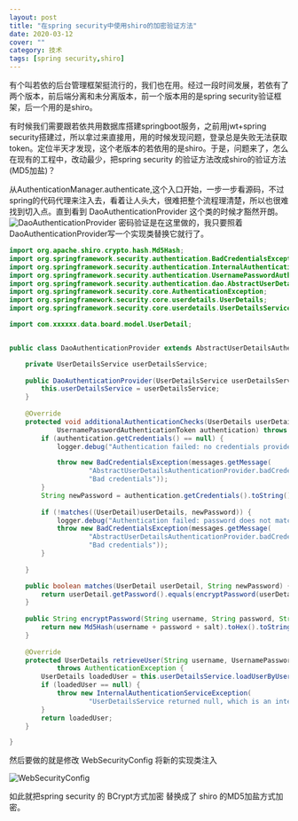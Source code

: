 ```yaml
---
layout: post
title: "在spring security中使用shiro的加密验证方法"
date: 2020-03-12
cover: ""
category: 技术
tags: [spring security,shiro]
---
```

有个叫若依的后台管理框架挺流行的，我们也在用。经过一段时间发展，若依有了两个版本，前后端分离和未分离版本，前一个版本用的是spring security验证框架，后一个用的是shiro。

有时候我们需要跟若依共用数据库搭建springboot服务，之前用jwt+spring security搭建过，所以拿过来直接用，用的时候发现问题，登录总是失败无法获取token。定位半天才发现，这个老版本的若依用的是shiro。于是，问题来了，怎么在现有的工程中，改动最少，把spring security 的验证方法改成shiro的验证方法(MD5加盐)？

从AuthenticationManager.authenticate,这个入口开始，一步一步看源码，不过spring的代码代理来注入去，看着让人头大，很难把整个流程理清楚，所以也很难找到切入点。直到看到 DaoAuthenticationProvider 这个类的时候才豁然开朗。
![DaoAuthenticationProvider](/pic/snapshot/20200312/1.jpg)
密码验证是在这里做的，我只要照着DaoAuthenticationProvider写一个实现类替换它就行了。

```java
import org.apache.shiro.crypto.hash.Md5Hash;
import org.springframework.security.authentication.BadCredentialsException;
import org.springframework.security.authentication.InternalAuthenticationServiceException;
import org.springframework.security.authentication.UsernamePasswordAuthenticationToken;
import org.springframework.security.authentication.dao.AbstractUserDetailsAuthenticationProvider;
import org.springframework.security.core.AuthenticationException;
import org.springframework.security.core.userdetails.UserDetails;
import org.springframework.security.core.userdetails.UserDetailsService;

import com.xxxxxx.data.board.model.UserDetail;


public class DaoAuthenticationProvider extends AbstractUserDetailsAuthenticationProvider{

	private UserDetailsService userDetailsService;
	
	public DaoAuthenticationProvider(UserDetailsService userDetailsService) {
		this.userDetailsService = userDetailsService;
	}
	
	@Override
	protected void additionalAuthenticationChecks(UserDetails userDetails,
			UsernamePasswordAuthenticationToken authentication) throws AuthenticationException {
		if (authentication.getCredentials() == null) {
			logger.debug("Authentication failed: no credentials provided");

			throw new BadCredentialsException(messages.getMessage(
					"AbstractUserDetailsAuthenticationProvider.badCredentials",
					"Bad credentials"));
		}
		String newPassword = authentication.getCredentials().toString();
		
		if (!matches((UserDetail)userDetails, newPassword)) {
			logger.debug("Authentication failed: password does not match stored value");
			throw new BadCredentialsException(messages.getMessage(
					"AbstractUserDetailsAuthenticationProvider.badCredentials",
					"Bad credentials"));
		}
		
	}

	public boolean matches(UserDetail userDetail, String newPassword) {
        return userDetail.getPassword().equals(encryptPassword(userDetail.getUsername(), newPassword, userDetail.getSalt()));
    }
 
	public String encryptPassword(String username, String password, String salt) {
        return new Md5Hash(username + password + salt).toHex().toString();
    }
	
	@Override
	protected UserDetails retrieveUser(String username, UsernamePasswordAuthenticationToken authentication)
			throws AuthenticationException {
		UserDetails loadedUser = this.userDetailsService.loadUserByUsername(username);
		if (loadedUser == null) {
			throw new InternalAuthenticationServiceException(
					"UserDetailsService returned null, which is an interface contract violation");
		}
		return loadedUser;
	}

}

```

然后要做的就是修改 WebSecurityConfig 将新的实现类注入

![WebSecurityConfig](/pic/snapshot/20200312/2.png)

如此就把spring security 的 BCrypt方式加密 替换成了 shiro 的MD5加盐方式加密。

